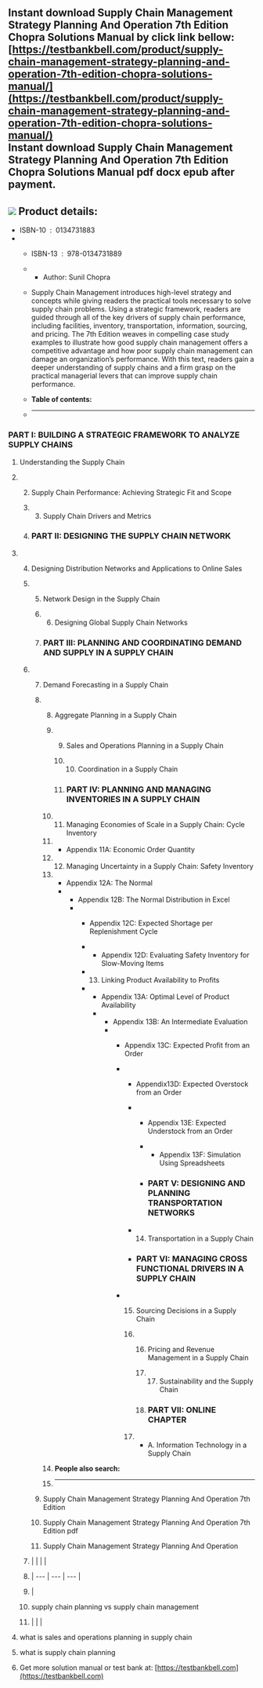 Instant download **Supply Chain Management Strategy Planning And Operation 7th Edition Chopra Solutions Manual** by click link bellow:  
[https://testbankbell.com/product/supply-chain-management-strategy-planning-and-operation-7th-edition-chopra-solutions-manual/](https://testbankbell.com/product/supply-chain-management-strategy-planning-and-operation-7th-edition-chopra-solutions-manual/)  
**Instant download Supply Chain Management Strategy Planning And Operation 7th Edition Chopra Solutions Manual pdf docx epub after payment.**
---------------------------------------------------------------------------------------------------------------------------------------------


![](https://testbankbell.com/wp-content/uploads/2023/05/supply-chain-management-strategy-planning-and-operation-7th-edition-chopra-solutions-manual.jpg)
**Product details:**
--------------------


* ISBN-10 ‏ : ‎ 0134731883
* * ISBN-13 ‏ : ‎ 978-0134731889
  * * Author: Sunil Chopra
   
  * Supply Chain Management introduces high-level strategy and concepts while giving readers the practical tools necessary to solve supply chain problems. Using a strategic framework, readers are guided through all of the key drivers of supply chain performance, including facilities, inventory, transportation, information, sourcing, and pricing. The 7th Edition weaves in compelling case study examples to illustrate how good supply chain management offers a competitive advantage and how poor supply chain management can damage an organization’s performance. With this text, readers gain a deeper understanding of supply chains and a firm grasp on the practical managerial levers that can improve supply chain performance.
  * **Table of contents:**
  * ----------------------
 




### PART I: BUILDING A STRATEGIC FRAMEWORK TO ANALYZE SUPPLY CHAINS


1. Understanding the Supply Chain
2. 2. Supply Chain Performance: Achieving Strategic Fit and Scope
   3. 3. Supply Chain Drivers and Metrics
     
   4. ### PART II: DESIGNING THE SUPPLY CHAIN NETWORK
  
3. 4. Designing Distribution Networks and Applications to Online Sales
   5. 5. Network Design in the Supply Chain
      6. 6. Designing Global Supply Chain Networks
        
      7. ### PART III: PLANNING AND COORDINATING DEMAND AND SUPPLY IN A SUPPLY CHAIN
     
   6. 7. Demand Forecasting in a Supply Chain
      8. 8. Aggregate Planning in a Supply Chain
         9. 9. Sales and Operations Planning in a Supply Chain
            10. 10. Coordination in a Supply Chain
               
            11. ### PART IV: PLANNING AND MANAGING INVENTORIES IN A SUPPLY CHAIN
           
         10. 11. Managing Economies of Scale in a Supply Chain: Cycle Inventory
            
         11. * Appendix 11A: Economic Order Quantity
            
         12. 12. Managing Uncertainty in a Supply Chain: Safety Inventory
            
         13. * Appendix 12A: The Normal
             * * Appendix 12B: The Normal Distribution in Excel
               * * Appendix 12C: Expected Shortage per Replenishment Cycle
                 * * Appendix 12D: Evaluating Safety Inventory for Slow-Moving Items
                  
                 * 13. Linking Product Availability to Profits
                  
                 * * Appendix 13A: Optimal Level of Product Availability
                   * * Appendix 13B: An Intermediate Evaluation
                     * * Appendix 13C: Expected Profit from an Order
                       * * Appendix13D: Expected Overstock from an Order
                         * * Appendix 13E: Expected Understock from an Order
                           * * Appendix 13F: Simulation Using Spreadsheets
                            
                           * ### PART V: DESIGNING AND PLANNING TRANSPORTATION NETWORKS
                          
                         * 14. Transportation in a Supply Chain
                          
                         * ### PART VI: MANAGING CROSS FUNCTIONAL DRIVERS IN A SUPPLY CHAIN
                        
                       * 15. Sourcing Decisions in a Supply Chain
                         16. 16. Pricing and Revenue Management in a Supply Chain
                             17. 17. Sustainability and the Supply Chain
                                
                             18. ### PART VII: ONLINE CHAPTER
                            
                         17. * A. Information Technology in a Supply Chain
                            
         14. **People also search:**
         15. -----------------------
        
      9. Supply Chain Management Strategy Planning And Operation 7th Edition
     
      10. Supply Chain Management Strategy Planning And Operation 7th Edition pdf
     
      11. Supply Chain Management Strategy Planning And Operation
     
   7. |  |  |  |
   8. | --- | --- | --- |
   9. |
   10. supply chain planning vs supply chain management
   11.  |  |  |
  
4. what is sales and operations planning in supply chain

5. what is supply chain planning
6.  Get more solution manual or test bank at: [https://testbankbell.com](https://testbankbell.com)
